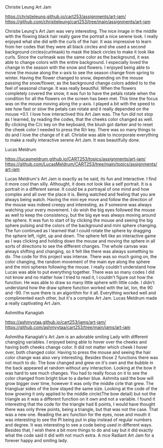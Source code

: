 Christie Leung Art Jam

 https://christieleung.github.io/cart253/assignments/art-jam/
 https://github.com/christieleung/cart253/tree/main/assignments/art-jam


Christie Leung's Art Jam was very interesting. The nice image in the middle with the flowing black hair really gave the portrait a nice serene look. I really enjoyed what she did with the curls of the hair. It was impressive to learn from her codes that they were all black circles and she used a second background circles(curlmask) to mask the black circles to make it look like curls. Since the curlmask was the same color as the background, it was able to change colors with the entire background. I especially loved the change in the season with the snow and flowers. I enjoyed being able to move the mouse along the x-axis to see the season change from spring to winter. Having the flower changed to snow, depending on the mouse passing the snow/flower, as the background change colors added to to the feel of seasonal change. It was really beautiful. When the flowers completely covered the snow, it was fun to have the petals rotate when the condition for all the flowers on the screen has been met. This time the focus was on the mouse moving along the y-axis. I played a bit with the speed to see how fast or slow the petals can rotate and it really depended on the mouse *0.1. I love how interactived this Art Jam was. The fun did not stop as I learned, by reading the codes, that the cheeks color changed as well. By clicking the C/c key on the keyboard, the blush got darker and to reset the cheek color I needed to press the R/r key. There was so many things to do and I love the change of it all. Christie was able to incorporate everything to make a really interactive serene Art Jam. It was beautifully done.

Lucas Meldrum

 https://lucasmeldrum.github.io/CART253/topics/assignments/art-jam/
 https://github.com/LucasMeldrum/CART253/tree/main/topics/assignments/art-jam

Lucas Meldrum's Art Jam is exactly as he said, its fun and interactive. I find it more cool than silly. Althought, it does not look like a self portrait. It is a portrait in a different sense. It could be a portrayal of one mind and how complex and all over the place it is. Being watched and feeling that you are always being watch. Having the mini eye move and follow the direction of the mouse was indeed creepy and interesting, as if someone was always watching your every movement. I do wish the big eyes followed the mouse as well to keep the consistency, but the big eye was always moving around the sphere. It was fun to start of by clicking the mouse and seeing the big sphere pulsing and the colors of the background and mini sphere changing. The fun continued as I learned that I could rotate the sphere by dragging the sphere left, right, up and down. The sphere felt like an interactive game as I was clicking and holding down the mouse and moving the sphere in all sorts of directions to see the different changes. The whole canvas was always shifting and changing, so it felt like there was always something to do. The code for this project was intense. There was so much going on, the color changing, the random movement of the main eye along the sphere and the mini spheres following the mouse. I really couldn't understand how Lucas was able to put everything together. There was so many codes I did not know and no matter how I tried to read it, I couldn't figure out how the function. He was able to draw so many little sphere with little code. I didn't understand how the draw sphere function worked with the lat, lon, the 90 and -90. I'm sure there is an algorithm for it all. Everything worked well and complimented each other, but it's a complex Art Jam. Lucas Meldrum made a really captivating Art Jam. 

Ashmitha Kanagiah

 https://ashmyytaa.github.io/cart253/jams/art-jam/
 https://github.com/ashmyytaa/cart253/tree/main/jams/art-jam

Ashmitha Kanagiah's Art Jam is an adorable smiling Lady with different changijng variables. I enjoyed being able to hover over the cheeks and having both cheeks change color. It did not matter which cheek I hover over, both changed color. Having to press the mouse and seeing the hair color change was also very interesting. Besides those 2 functions there was not much to do. The bow changed and grew on it's own and the bubble in the back appeared at random without any interaction. Looking at the bow it was hard to see much changes. You had to really focus on it to see the color changed from bright blue to a darker blue. Ashmita said the bow will grow bigger over time, however it was only the middle cirle that grew. The triangluar sides of the bow stayed the same size. Looking at the code of the bow growing it only applied to the middle circle(The bow detail) but not the triangle as it was a different function on it own and not a variable. I found it interesting that the code for the triangle had 6 points, I would have thought there was only three points, being a triangle, but that was not the case. That was a new one. Reading the arc function for the eyes, nose and mouth it was interesting to see the PI being put in play instead of regular numbers and degree. It was interesting to see a code being used in different ways. Besides that, I wish there a bit more things to do and say but it did exactly what the code said it did with not much extra. A nice Radiant Art Jam for a forever happy and smiling lady. 

